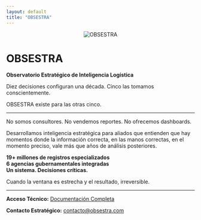 ```yaml
---
layout: default
title: "OBSESTRA"
---
```


<div style="text-align: center; margin-bottom: 2rem;">
  <img src="/obsestra-web/obsestra.png" alt="OBSESTRA" style="max-width: 300px; height: auto;">
</div>

# OBSESTRA
**Observatorio Estratégico de Inteligencia Logística**

Diez decisiones configuran una década. Cinco las tomamos conscientemente.

OBSESTRA existe para las otras cinco.

---

No somos consultores. No vendemos reportes. No ofrecemos dashboards.

Desarrollamos inteligencia estratégica para aliados que entienden que hay momentos donde la información correcta, en las manos correctas, en el momento preciso, vale más que años de análisis posteriores.

**19+ millones de registros especializados**  
**6 agencias gubernamentales integradas**  
**Un sistema. Decisiones críticas.**

Cuando la ventana es estrecha y el resultado, irreversible.

---

**Acceso Técnico:** [Documentación Completa](./technical)

**Contacto Estratégico:** contacto@obsestra.com
